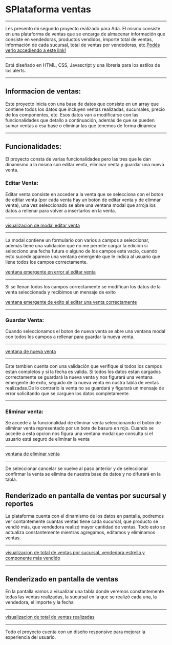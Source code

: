 # SPlataforma ventas
***
Les presento mi segundo proyecto realizado para Ada. El mismo consiste en una plataforma de ventas que se encarga de almacenar información que consiste en vendedoras, productos vendidos, importe total de ventas, información de cada sucursal, total de ventas por vendedoras, etc.[Podés verlo accediendo a este link!](https://barbaraglopez.github.io/SegundoProyectoAda/)
***
Está diseñado en HTML, CSS, Javascript y una libreria para los estilos de los alerts.
***
## Informacion de ventas:
Este proyecto inicia con una base de datos que consiste en un array que contiene todos los datos que incluyen ventas realizadas, sucursales, precio de los componentes, etc. 
Esos datos van a modificarse con las funcionalidades que detallo a continuación, además de que se pueden sumar ventas a esa base o eliminar las que tenemos de forma dinámica
***
## Funcionalidades:
El proyecto consta de varias funcionalidades pero las tres que le dan dinamismo a la misma son editar venta, eliminar venta y guardar una nueva venta.

### Editar Venta:
Editar venta consiste en acceder a la venta que se selecciona con el boton de editar venta (por cada venta hay un boton de editar venta y de elimnar venta), una vez seleccionado se abre una ventana modal que arroja los datos a rellenar para volver a insertarlos en la venta. 
***
[visualizacion de modal editar venta](img/editarVentaVisualizacion.png)
***
La modal contiene un formulario con varios a campos a seleccionar, además tiene una validación que no me permite cargar la edición si selecciono una fecha futura o alguno de los campos esta vacío, cuando esto sucede aparece una ventana emergente que le indica al usuario que llene todos los campos correctamente.

[ventana emergente en error al editar venta](img/errorEditarVenta.png)
***
Si se llenan todos los campos correctamente se modifican los datos de la venta seleccionada y recibimos un mensaje de exito

[ventana emergente de exito al editar una venta correctamente](img/exitoEditarVenta.png)
***
### Guardar Venta:
Cuando seleccionamos el boton de nueva venta se abre una ventana modal con todos los campos a rellenar para guardar la nueva venta. 
***
[ventana de nueva venta](img/agregarNuevaVenta.png)
***
Este tambien cuenta con una validación que verifique si todos los campos estan completos y si la fecha es valida. Si todos los datos estan cargados correctamente se guardará la nueva venta y nos figurará una ventana emergente de exíto, seguido de la nueva venta en nustra tabla de ventas realizadas.De lo contrario la venta no se guardará y figurará un mensaje de error solicitando que se carguen los datos completamente.
***
### Eliminar venta:
Se accede a la funcionalidad de eliminar venta seleccionando el botón de eliminar venta representado por un bote de basura en rojo. Cuando se accede a esta opcion nos figura una ventana modal que consulta si el usuario está seguro de eliminar la venta
***
[ventana de eliminar venta](img/eliminarVenta.png)
***
De seleccionar cancelar se vuelve al paso anterior y de seleccionar confirmar la venta se elimina de nuestra base de datos y no difurará en la tabla.

## Renderizado en pantalla de ventas por sucursal y reportes
La plataforma cuenta con el dinamismo de los datos en pantalla, podremos ver contantemente cuantas ventas tiene cada sucursal, que producto se vendió más, que vendedora realizó mayor cantidad de ventas. Todo esto se actualiza constantemente mientras agregamos, editamos y eliminamos ventas.
***
[visualizacion de total de ventas por sucursal, vendedora estrella y componente más vendido](img/renderizadoReportes.png)
***
## Renderizado en pantalla de ventas 
En la pantalla vamos a visualizar una tabla donde veremos constantemente todas las ventas realizadas, la sucursal en la que se realizó cada una, la vendedora, el importe y la fecha
***
[visualizacion de total de ventas realizadas](img/tablaVentas.png)
***
Todo el proyecto cuenta con un diseño responsive para mejorar la experiencia del usuario.
